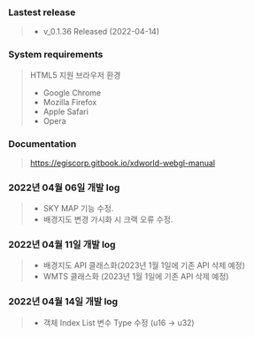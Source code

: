 ### Lastest release
> * v_0.1.36 Released (2022-04-14)

### System requirements
> HTML5 지원 브라우저 환경
> * Google Chrome
> * Mozilla Firefox
> * Apple Safari
> * Opera

### Documentation
> https://egiscorp.gitbook.io/xdworld-webgl-manual

### 2022년 04월 06일 개발 log
> * SKY MAP 기능 수정.
> * 배경지도 변경 가시화 시 크랙 오류 수정.

### 2022년 04월 11일 개발 log
> * 배경지도 API 클래스화(2023년 1월 1일에 기존 API 삭제 예정)
> * WMTS 클래스화 (2023년 1월 1일에 기존 API 삭제 예정)

### 2022년 04월 14일 개발 log
> * 객체 Index List 변수 Type 수정 (u16 -> u32)
